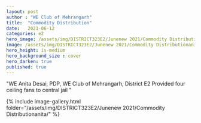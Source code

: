 ```yaml
---
layout: post
author : "WE Club of Mehrangarh"
title:  "Commodity Distribution"
date:   2021-06-12
categories: e2
hero_image: /assets/img/DISTRICT323E2/Junenew 2021/Commodity Distributionanita/anitajain.jpg
image: /assets/img/DISTRICT323E2/Junenew 2021/Commodity Distributionanita/j1.jpg
hero_height: is-medium
hero_background_size : cover
hero_darken: true
published: true
---
```


"WE Anita Desai, PDP, WE Club of Mehrangarh, District E2 Provided four ceiling fans to central jail "

{% include image-gallery.html folder="/assets/img/DISTRICT323E2/Junenew 2021/Commodity Distributionanita/" %}
